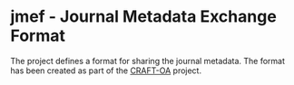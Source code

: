 # jmef - Journal Metadata Exchange Format
The project defines a format for sharing the journal metadata. The format has been created as part of the [CRAFT-OA](https://www.craft-oa.eu/) project.
